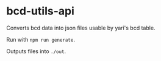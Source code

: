 # bcd-utils-api

Converts bcd data into json files usable by yari's bcd table.

Run with `npm run generate`.

Outputs files into `./out`.
